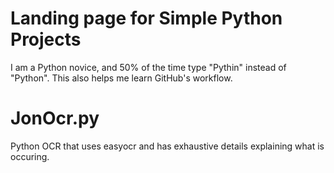 # Landing page for Simple Python Projects
I am a Python novice, and 50% of the time type "Pythin" instead of "Python".
This also helps me learn GitHub's workflow.

# JonOcr.py
Python OCR that uses easyocr and has exhaustive details explaining what is occuring.
